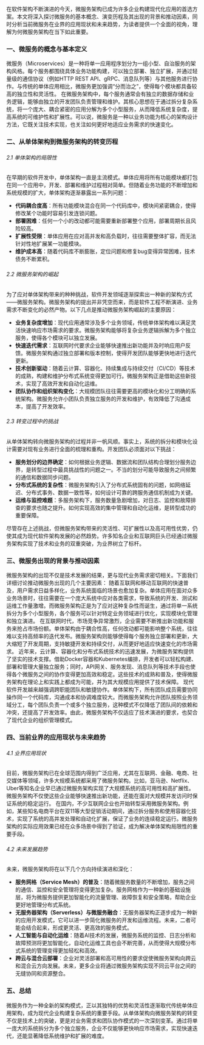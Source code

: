 在软件架构不断演进的今天，微服务架构已成为许多企业构建现代化应用的首选方案。本文将深入探讨微服务的基本概念、演变历程及其出现的背景和推动因素，同时分析当前微服务在业界的应用现状和未来趋势，为读者提供一个全面的视角，理解为何微服务架构在当下如此重要。
### 一、微服务的概念与基本定义
微服务（Microservices）是一种将单一应用程序划分为一组小型、自治服务的架构风格。每个服务都围绕具体业务功能构建，可以独立部署、独立扩展，并通过轻量级的通信协议（例如HTTP REST API、gRPC、消息队列等）与其他服务进行协作。与传统的单体应用相比，微服务更加强调“分而治之”，使得每个模块都具备较高的独立性和灵活性。
在微服务架构中，每个服务通常会有独立的数据存储和业务逻辑，能够由独立的开发团队负责管理和维护。其核心思想在于通过拆分复杂系统，将一个庞大、耦合紧密的应用分解为多个小型服务，从而降低系统复杂度，提高系统的可维护性和扩展性。可以说，微服务是一种以业务功能为核心的架构设计方法，它既关注技术实现，也关注如何更好地适应业务需求的快速变化。
### 二、从单体架构到微服务架构的转变历程
###### 2.1 单体架构的局限性
在早期的软件开发中，单体架构一直是主流模式。单体应用将所有功能模块都打包在同一个应用中，开发、部署和维护过程相对简单。但随着业务功能的不断增加和系统规模的扩大，单体架构逐渐暴露出一系列问题：
- **代码耦合度高**：所有功能模块混合在同一个代码库中，模块间紧密耦合，使得修改某个功能时容易引发连锁问题。
- **部署困难**：任何一个小的改动都可能需要重新部署整个应用，部署周期长且风险较高。
- **扩展性受限**：单体应用在应对高并发和高负载时，往往需要整体扩容，而无法针对性地扩展某一功能模块。
- **维护成本高**：随着代码库不断膨胀，定位问题和修复bug变得异常困难，技术债务不断累积。

###### 2.2 微服务架构的崛起
为了应对单体架构带来的种种挑战，软件开发领域逐渐探索出一种新的架构方式——微服务架构。微服务架构的提出并非凭空而来，而是软件工程不断演进、业务需求不断变化的必然产物。以下几点是推动微服务架构崛起的主要原因：
- **业务复杂度增加**：现代应用通常涉及多个业务领域，传统单体架构难以满足灵活快速响应市场需求的要求。微服务架构能够将复杂业务逻辑拆解为多个独立服务，使得各个模块可以独立发展。
- **快速迭代需求**：互联网时代要求企业能够快速推出新功能并及时响应用户反馈。微服务架构通过独立部署和版本控制，使得开发团队能够更快地进行迭代更新。
- **技术创新驱动**：随着云计算、容器化、持续集成与持续交付（CI/CD）等技术的成熟，构建和维护分布式系统变得更加可行。微服务架构正是借助这些新技术，实现了高效开发和自动化运维。
- **团队协作和组织架构变化**：大规模团队往往需要更高的模块化和分工明确的系统架构。微服务允许小团队负责独立服务的开发和维护，有效降低了沟通成本，提高了开发效率。

###### 2.3 转变过程中的挑战
从单体架构转向微服务架构的过程并非一帆风顺。事实上，系统的拆分和模块化设计需要对现有业务进行全面的梳理和重构。开发团队必须面对以下挑战：
- **服务划分的边界确定**：如何根据业务逻辑、数据流和团队结构合理划分服务边界，是转型过程中最具挑战性的问题之一。不当的划分可能导致服务之间频繁的通信和数据同步问题。
- **分布式系统的复杂性**：微服务架构引入了分布式系统固有的问题，如网络延迟、分布式事务、数据一致性等，如何设计可靠的跨服务通信机制成为关键。
- **运维与监控难题**：多服务架构下，服务数量急剧增加，对日志、监控和故障排查的要求也随之提升。如何实现高效的集中管理和自动化运维，是转型成功的重要保障。

尽管存在上述挑战，但微服务架构带来的灵活性、可扩展性以及高可用性优势，仍使其成为现代软件架构发展的必然趋势。许多知名企业和互联网巨头已经通过微服务架构实现了技术和业务的双重突破，为业界树立了标杆。

### 三、微服务出现的背景与推动因素
微服务架构的出现不仅是技术发展的结果，更与现代业务需求密切相关。下面我们详细讨论推动微服务出现的几个主要因素：
随着互联网和移动互联网的快速普及，用户需求日益多样化，业务系统面临的场景也愈加复杂。单体应用在面对众多业务场景时，往往需要在一个庞大系统中应对各类需求，导致系统的开发、测试和运维工作量激增。而微服务架构正是为了应对这种复杂性而诞生，通过将单一系统拆分为多个小型服务，各个服务可以针对特定业务领域进行优化，实现模块化管理和独立演进。
在互联网时代，市场竞争异常激烈，企业需要不断推出新功能和服务来抢占市场份额。单体架构由于耦合性高，任何改动都可能影响整个系统，往往难以支持高频率的迭代发布。微服务架构则能够使得每个服务独立部署和更新，大大缩短了开发周期，支持敏捷开发和持续交付，从而更好地适应快速变化的市场需求。
近年来，云计算、容器化和分布式系统技术的迅速发展，为微服务架构提供了坚实的技术支撑。借助Docker容器和Kubernetes编排，开发者可以轻松构建、部署和管理大量独立服务；同时，API网关、服务发现、消息队列等技术手段也使得各个微服务之间的协作变得更加高效和稳定。这些技术的成熟和普及，使得微服务架构在理论上和实践上都成为可能，并为其大规模应用提供了技术保障。
现代软件开发越来越强调跨职能团队和敏捷协作。单体架构下，所有团队成员需要协同操作同一个代码库，沟通成本和协调难度较大。而微服务架构允许团队按照业务领域分工，每个团队负责一个或多个独立服务，这种模式不仅降低了团队间的依赖和冲突，还提高了开发效率。由此，微服务架构不仅适应了技术演进的要求，也契合了现代企业的组织管理模式。

### 四、当前业界的应用现状与未来趋势
###### 4.1 业界应用现状
目前，微服务架构已在全球范围内得到广泛应用，尤其在互联网、金融、电商、社交媒体等领域，许多大规模系统都采用了微服务架构。比如，亚马逊、Netflix、Uber等知名企业早已通过微服务架构实现了大规模系统的高可用性和高扩展性。微服务架构不仅使这些企业能够快速推出新功能，还能在面对大规模并发访问时保证系统的稳定运行。
在国内，不少互联网企业也开始转型采用微服务架构。例如，某些知名电商平台在双11等大型促销活动期间，通过拆分服务和使用容器化技术，实现了系统的高并发处理和自动化扩展，保证了业务的连续稳定运行。微服务架构的实际应用效果已经在众多场景中得到了验证，成为解决单体架构局限性的重要手段。
###### 4.2 未来发展趋势
未来，微服务架构将在以下几个方向持续演进和深化：
- **服务网格（Service Mesh）的普及**：随着微服务数量的不断增加，服务之间的通信、监控和安全管理将变得更加复杂。服务网格作为一种新的基础设施层，将为微服务提供更加智能化的流量管理、故障恢复和安全策略，帮助企业更好地管理分布式系统。
- **无服务器架构（Serverless）与微服务融合**：无服务器架构正逐步成为一种新的应用开发模式，它可以进一步简化微服务的开发和运维流程。未来，二者可能会结合起来，形成更灵活、更高效的服务模式。
- **人工智能与自动化运维**：随着AI技术的发展，微服务系统的监控、日志分析和故障预测将更加智能化，自动化运维工具也会不断完善，从而使得大规模分布式系统的管理变得更加轻松和高效。
- **跨云与混合云部署**：企业对灵活部署和高可用性的要求促使微服务架构向跨云和混合云方向发展。未来，更多企业将通过微服务架构实现不同云平台之间的无缝协同和资源整合。

### 五、总结
微服务作为一种全新的架构模式，正以其独特的优势和灵活性逐渐取代传统单体应用架构，成为现代企业构建复杂系统的重要手段。从单体架构向微服务架构的转变不仅是技术上的突破，更是对业务需求和团队协作模式的一次深刻变革。通过将单一庞大的系统拆分为多个独立服务，企业不仅能够更快响应市场需求，实现快速迭代，还能显著降低系统维护和扩展的难度。
